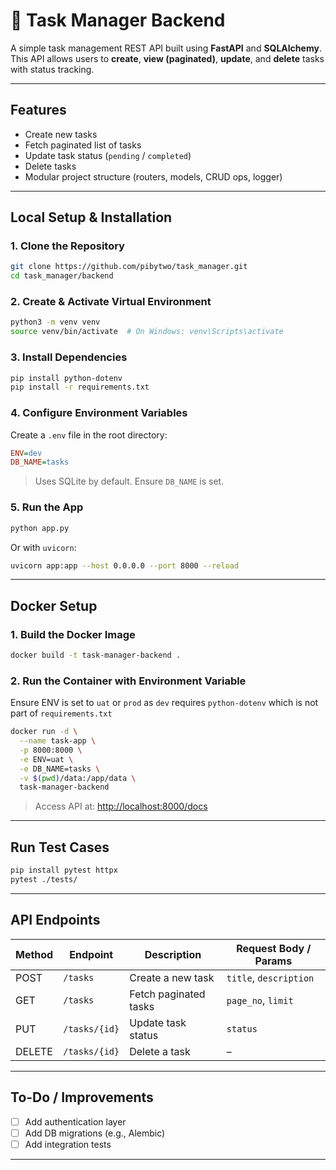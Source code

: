 # 📝 Task Manager Backend

A simple task management REST API built using **FastAPI** and **SQLAlchemy**. This API allows users to **create**, **view (paginated)**, **update**, and **delete** tasks with status tracking.

---

## Features

- Create new tasks  
- Fetch paginated list of tasks  
- Update task status (`pending` / `completed`)  
- Delete tasks  
- Modular project structure (routers, models, CRUD ops, logger)  

---


## Local Setup & Installation

### 1. Clone the Repository

```bash
git clone https://github.com/pibytwo/task_manager.git
cd task_manager/backend
```

### 2. Create & Activate Virtual Environment

```bash
python3 -m venv venv
source venv/bin/activate  # On Windows: venv\Scripts\activate
```

### 3. Install Dependencies

```bash
pip install python-dotenv
pip install -r requirements.txt
```

### 4. Configure Environment Variables

Create a `.env` file in the root directory:

```ini
ENV=dev
DB_NAME=tasks
```

> Uses SQLite by default. Ensure `DB_NAME` is set.

### 5. Run the App

```bash
python app.py
```

Or with `uvicorn`:

```bash
uvicorn app:app --host 0.0.0.0 --port 8000 --reload
```

---

## Docker Setup

### 1. Build the Docker Image

```bash
docker build -t task-manager-backend .
```

### 2. Run the Container with Environment Variable

Ensure ENV is set to `uat` or `prod` as `dev` requires `python-dotenv` which is not part of `requirements.txt`

```bash
docker run -d \
  --name task-app \
  -p 8000:8000 \
  -e ENV=uat \
  -e DB_NAME=tasks \
  -v $(pwd)/data:/app/data \
  task-manager-backend
```

> Access API at: [http://localhost:8000/docs](http://localhost:8000/docs)

---

## Run Test Cases

```bash
pip install pytest httpx
pytest ./tests/
```

---

## API Endpoints

| Method | Endpoint       | Description           | Request Body / Params     |
|--------|----------------|-----------------------|----------------------------|
| POST   | `/tasks`       | Create a new task     | `title`, `description`     |
| GET    | `/tasks`       | Fetch paginated tasks | `page_no`, `limit`         |
| PUT    | `/tasks/{id}`  | Update task status    | `status`                   |
| DELETE | `/tasks/{id}`  | Delete a task         | –                          |

---

## To-Do / Improvements

- [ ] Add authentication layer  
- [ ] Add DB migrations (e.g., Alembic)  
- [ ] Add integration tests   

---